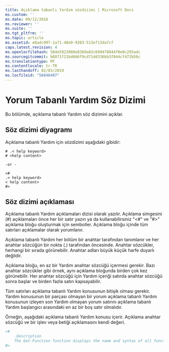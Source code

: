 ```yaml
---
title: Açıklama tabanlı Yardım sözdizimi | Microsoft Docs
ms.custom: ''
ms.date: 09/12/2016
ms.reviewer: ''
ms.suite: ''
ms.tgt_pltfrm: ''
ms.topic: article
ms.assetid: e8adc997-1a71-48e9-9383-513ef13da7cf
caps.latest.revision: 4
ms.openlocfilehash: 584e5923008e8369a83c699478844f0e0c295adc
ms.sourcegitcommit: b6871f21bd666f9cd71dd336bb3f844cf472b56c
ms.translationtype: MT
ms.contentlocale: tr-TR
ms.lasthandoff: 02/03/2019
ms.locfileid: "56846497"
---
```

# <a name="syntax-of-comment-based-help"></a>Yorum Tabanlı Yardım Söz Dizimi

Bu bölümde, açıklama tabanlı Yardım söz dizimini açıklar.

## <a name="syntax-diagram"></a>Söz dizimi diyagramı

 Açıklama tabanlı Yardım için sözdizimi aşağıdaki gibidir:

```
# .< help keyword>
# <help content>

-or -

<#
.< help keyword>
< help content>
#>
```

## <a name="syntax-description"></a>Söz dizimi açıklaması

 Açıklama tabanlı Yardım açıklamaları dizisi olarak yazılır. Açıklama simgesini (#) açıklamaları önce her bir satır yazın ya da kullanabilirsiniz "\<#" ve "#>" açıklama bloğu oluşturmak için semboller. Açıklama bloğu içinde tüm satırları açıklamalar olarak yorumlanır.

 Açıklama tabanlı Yardım her bölüm bir anahtar tarafından tanımlanır ve her anahtar sözcüğün bir nokta (.) tarafından öncesinde. Anahtar sözcükler, herhangi bir sırada görünebilir. Anahtar adları büyük küçük harfe duyarlı değildir.

 Açıklama bloğu, en az bir Yardım anahtar sözcüğü içermesi gerekir. Bazı anahtar sözcükler gibi örnek, aynı açıklama bloğunda birden çok kez görünebilir. Her anahtar sözcüğü için Yardım içeriği satırda anahtar sözcüğü sonra başlar ve birden fazla satırı kapsayabilir.

 Tüm satırları açıklama tabanlı Yardım konusunun bitişik olması gerekir. Yardım konusunun bir parçası olmayan bir yorum açıklama tabanlı Yardım konusunun izleyen son Yardım olmayan yorum satırını açıklama tabanlı Yardım başlangıcı arasındaki en az bir boş satır olmalıdır.

 Örneğin, aşağıdaki açıklama tabanlı Yardım konusu içerir. Açıklama anahtar sözcüğü ve bir işlev veya betiği açıklamasını kendi değeri.

```powershell
<#
    .Description
    The Get-Function function displays the name and syntax of all functions in the session.
#>
```